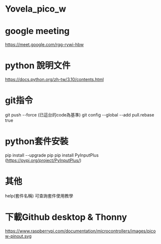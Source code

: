 # Yovela_pico_w


# google meeting 
 https://meet.google.com/rgg-rywi-hbw


 # python 說明文件
 https://docs.python.org/zh-tw/3.10/contents.html

 # git指令
 git push --force (已這台的code為基準)
 git config --global --add pull.rebase true

 # python套件安裝
 pip install --upgrade pip 
 pip install PyInputPlus (https://pypi.org/project/PyInputPlus/)

 # 其他
 help(套件名稱)  可查詢套件使用教學

 # 下載Github desktop & Thonny



 https://www.raspberrypi.com/documentation/microcontrollers/images/picow-pinout.svg
